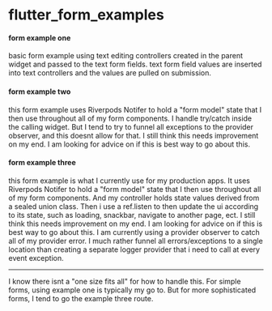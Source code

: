 # flutter_form_examples

#### form example one

basic form example using text editing controllers created in the parent widget and passed to the text form fields. text form field values are inserted into text controllers and the values are pulled on submission.

#### form example two

this form example uses Riverpods Notifer to hold a "form model" state that I then use throughout all of my form components. I handle try/catch inside the calling widget. But I tend to try to funnel all exceptions to the provider observer, and this doesnt allow for that. I still think this needs improvement on my end. I am looking for advice on if this is best way to go about this.

#### form example three

this form example is what I currently use for my production apps. It uses Riverpods Notifer to hold a "form model" state that I then use throughout all of my form components. And my controller holds state values derived from a sealed union class. Then i use a ref.listen to then update the ui according to its state, such as loading, snackbar, navigate to another page, ect. I still think this needs improvement on my end. I am looking for advice on if this is best way to go about this. I am currently using a provider observer to catch all of my provider error. I much rather funnel all errors/exceptions to a single location than creating a separate logger provider that i need to call at every event exception.

---

I know there isnt a "one size fits all" for how to handle this. For simple forms, using example one is typically my go to. But for more sophisticated forms, I tend to go the example three route.